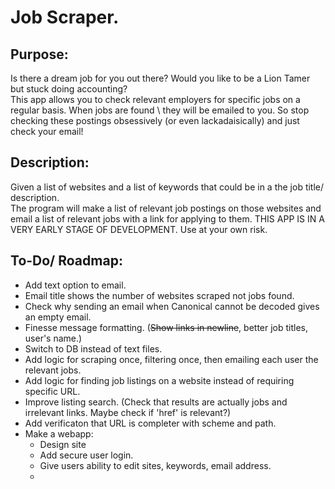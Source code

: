 # Job Scraper.

## Purpose:
Is there a dream job for you out there? Would you like to be a Lion Tamer but stuck doing accounting?  
This app allows you to check relevant employers for specific jobs on a regular basis. When jobs are found \ 
they will be emailed to you. So stop checking these postings obsessively (or even lackadaisically) and just \
check your email!

## Description:
Given a list of websites and a list of keywords that could be in a the job title/ description. \
The program will make a list of relevant job postings on those websites and email a list of 
relevant jobs with a link for applying to them.
THIS APP IS IN A VERY EARLY STAGE OF DEVELOPMENT. Use at your own risk.


## To-Do/ Roadmap:
* Add text option to email.
* Email title shows the number of websites scraped not jobs found.
* Check why sending an email when Canonical cannot be decoded gives an empty email. 
* Finesse message formatting. (~~Show links in newline~~, better job titles, user's name.)
* Switch to DB instead of text files.
* Add logic for scraping once, filtering once, then emailing each user the relevant jobs.
* Add logic for finding job listings on a website instead of requiring specific URL.
* Improve listing search. (Check that results are actually jobs and irrelevant links. Maybe check if 'href' is relevant?)
* Add verificaton that URL is completer with scheme and path.
* Make a webapp:
    * Design site
    * Add secure user login.
    * Give users ability to edit sites, keywords, email address.
    * 
  